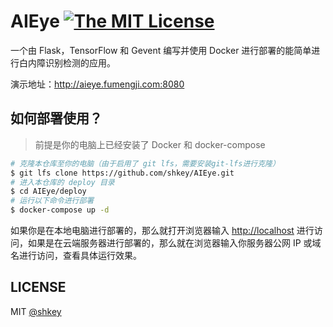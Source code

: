 # AIEye [![The MIT License](https://img.shields.io/badge/license-MIT-green.svg?style=flat-square)](http://opensource.org/licenses/MIT)

一个由 Flask，TensorFlow 和 Gevent 编写并使用 Docker 进行部署的能简单进行白内障识别检测的应用。

演示地址：<http://aieye.fumengji.com:8080>

## 如何部署使用？

> 前提是你的电脑上已经安装了 Docker 和 docker-compose

```bash
# 克隆本仓库至你的电脑（由于启用了 git lfs，需要安装git-lfs进行克隆）
$ git lfs clone https://github.com/shkey/AIEye.git
# 进入本仓库的 deploy 目录
$ cd AIEye/deploy
# 运行以下命令进行部署
$ docker-compose up -d
```

如果你是在本地电脑进行部署的，那么就打开浏览器输入 <http://localhost> 进行访问，如果是在云端服务器进行部署的，那么就在浏览器输入你服务器公网 IP 或域名进行访问，查看具体运行效果。

## LICENSE

MIT [@shkey](https://github.com/shkey)
